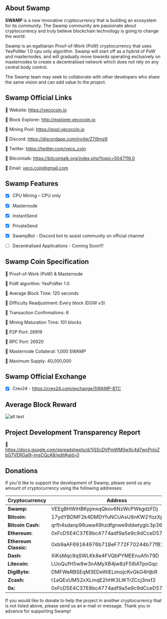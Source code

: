 ## **About Swamp**

**SWAMP** is a new innovative cryptocurrency that is building an ecosystem for its community. The Swamp community are passionate about cryptocurrency and truly believe blockchain technology is going to change the world. 

Swamp is an egalitarian Proof-of-Work (PoW) cryptocurrency that uses YesPoWer 1.0 cpu only algorithm. Swamp will start off as a hybrid of PoW and masternodes, and will gradually move towards operating exclusively on masternodes to create a decentralised network which does not rely on any central body control. 

The Swamp team may seek to collaborate with other developers who share the same vision and can add value to the project.
 
 
## **Swamp Official Links**

:small_orange_diamond: Website: https://vecocoin.io

:small_orange_diamond: Block Explorer: http://explorer.vecocoin.io

:small_orange_diamond: Mining Pool: https://pool.vecocoin.io

:small_orange_diamond: Discord: https://discordapp.com/invite/Z7j9mz6

:small_orange_diamond: Twitter: https://twitter.com/veco_coin

:small_orange_diamond: Bitcointalk: https://bitcointalk.org/index.php?topic=5047116.0

:small_orange_diamond: Email: veco.coin@gmail.com

 
 
## **Swamp Features**

- [x] CPU Mining – CPU only

- [x] Masternode

- [x] InstantSend

- [x] PrivateSend

- [x] SwampBot - Discord bot to assist community on official channel

- [ ] Decentralised Applications - Coming Soon!!!



## **Swamp Coin Specification**

:small_orange_diamond: Proof-of-Work (PoW) & Masternode

:small_orange_diamond: PoW algorithm: YesPoWer 1.0

:small_orange_diamond: Average Block Time: 120 seconds

:small_orange_diamond: Difficulty Readjustment: Every block (DGW v3)

:small_orange_diamond: Transaction Confirmations: 6

:small_orange_diamond: Mining Maturation Time: 101 blocks

:small_orange_diamond: P2P Port: 26919

:small_orange_diamond: RPC Port: 26920

:small_orange_diamond: Masternode Collateral: 1,000 SWAMP

:small_orange_diamond: Maximum Supply: 40,000,000



## **Swamp Official Exchange**

- [x] Crex24 - https://crex24.com/exchange/SWAMP-BTC



## **Average Block Reward**

![alt text](https://i.imgur.com/ee32LHk.png) 



## **Project Development Transparency Report**

:small_orange_diamond: https://docs.google.com/spreadsheets/d/1jSScDVPmWM0wXc4d7woPnIoZbG7VERGaI9-jmsCQcA8/edit#gid=0



## **Donations**

If you'd like to support the development of Swamp, please send us any amount of cryptocurrency using the following addresses:

Cryptocurrency | Address
-------------- | -------
**Swamp:** | VEEgBHWiHBKpjmxqQkov6NzWcPWkgdzFDj
**Bitcoin:** | 17ydYBDMF2k4DMDYfuNCUAsU8nKW2YozXp
**Bitcoin Cash:** | qrfh4sdanp96uwa49hzdfgnwe9ddwtyglc3p363g2m
**Ethereum:** | 0xFcD5E4C37E8bc4774adf9a5e9c9dCceD574789ab
**Ethereum Classic:** | 0xb9aAF69164976b71BeF772F70244b77fB196Fb09
**Dash:** | XiKsMqc9qSWLKk8e4FVQbPYMEEnuAfn79D
**Litecoin:** | LUoQufH5w8w3nAMyXB4jw8zF58iATpoGqc
**DigiByte:** | DMFWeRBSEqM3EDeWiELimojcKvGkG4HjbR
**Zcash:** | t1aQExUM52xXLmqE2hHK3LtKTrZCcj3nxf2
**0x:** | 0xFcD5E4C37E8bc4774adf9a5e9c9dCceD574789ab


If you would like to donate to help the project in another cryptocurrency that is not listed above, please send us an e-mail or message. Thank you in advance for supporting Swamp!

